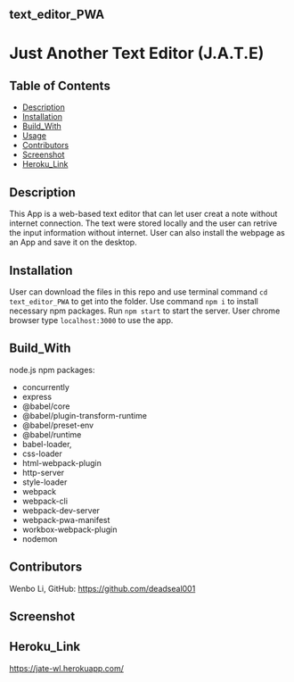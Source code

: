 ## text_editor_PWA
# Just Another Text Editor (J.A.T.E)




## Table of Contents
* [Description](#description)
* [Installation](#installation)
* [Build_With](#build_with)
* [Usage](#usage)
* [Contributors](#contributors)
* [Screenshot](#screenshot)
* [Heroku_Link](#heroku_link)

## Description
This App is a web-based text editor that can let user creat a note without internet connection. The text were stored locally and the user can retrive the input information without internet. User can also install the webpage as an App and save it on the desktop.



## Installation

User can download the files in this repo and use terminal command `cd text_editor_PWA` to get into the folder. Use command `npm i` to install necessary npm packages. Run `npm start` to start the server. User chrome browser type `localhost:3000` to use the app.

## Build_With

node.js
npm packages:
* concurrently
* express
* @babel/core
* @babel/plugin-transform-runtime
* @babel/preset-env
* @babel/runtime
* babel-loader,
* css-loader
* html-webpack-plugin
* http-server
* style-loader
* webpack
* webpack-cli
* webpack-dev-server
* webpack-pwa-manifest
* workbox-webpack-plugin
* nodemon


## Contributors

Wenbo Li, GitHub: https://github.com/deadseal001

## Screenshot


## Heroku_Link
https://jate-wl.herokuapp.com/